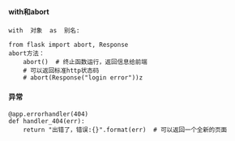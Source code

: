 #### with和abort

```
with  对象  as  别名:

from flask import abort, Response
abort方法：
	abort()  # 终止函数运行，返回信息给前端
	# 可以返回标准http状态码
	# abort(Response("login error"))z
```

#### 异常

```
@app.errorhandler(404)
def handler_404(err):
	return "出错了，错误:{}".format(err)  # 可以返回一个全新的页面
```


